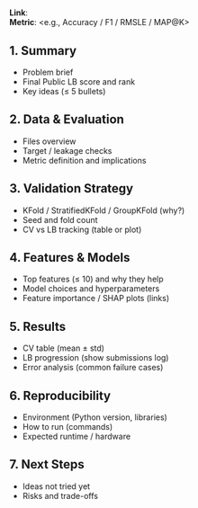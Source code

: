 # <Competition Title>

**Link**: <Kaggle competition URL>  
**Metric**: <e.g., Accuracy / F1 / RMSLE / MAP@K>

## 1. Summary
- Problem brief
- Final Public LB score and rank
- Key ideas (≤ 5 bullets)

## 2. Data & Evaluation
- Files overview
- Target / leakage checks
- Metric definition and implications

## 3. Validation Strategy
- KFold / StratifiedKFold / GroupKFold (why?)
- Seed and fold count
- CV vs LB tracking (table or plot)

## 4. Features & Models
- Top features (≤ 10) and why they help
- Model choices and hyperparameters
- Feature importance / SHAP plots (links)

## 5. Results
- CV table (mean ± std)
- LB progression (show submissions log)
- Error analysis (common failure cases)

## 6. Reproducibility
- Environment (Python version, libraries)
- How to run (commands)
- Expected runtime / hardware

## 7. Next Steps
- Ideas not tried yet
- Risks and trade-offs
